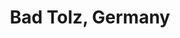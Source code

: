 ---
layout: photo_set
title: Bad Tolz, Germany
permalink: /badtolz/
img: /img/photos/BadTolz/IMG_1.jpg
description: "Photos from Bad Tolz"

photos:
    set: BadTolz
    size: 8
---
